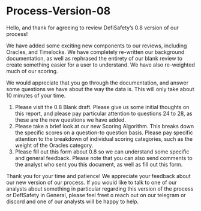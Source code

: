 # Process-Version-08
Hello, and thank for agreeing to review DefiSafety’s 0.8 version of our process! 

We have added some exciting new components to our reviews, including Oracles, and Timelocks. We have completely re-written our background documentation, as well as rephrased the entirety of our blank review to create something easier for a user to understand. We have also re-weighted much of our scoring. 


<p>We would appreciate that you go through the documentation, and answer some questions we have about the way the data is. This will only take about 10 minutes of your time. </p>
<ol>
<li>Please visit the 0.8 Blank draft. Please give us some initial thoughts on this report, and please pay particular attention to questions 24 to 28, as these are the new questions we have added. </li>

  
<li>Please take a brief look at our new Scoring Algorithm. This breaks down the specific scores on a question-to question basis. Please pay specific attention to the breakdown of individual scoring categories, such as the weight of the Oracles category. </li>

  
<li>Please fill out this form about 0.8 so we can understand some specific and general feedback. Please note that you can also send comments to the analyst who sent you this document, as well as fill out this form. </li>
 </ol>

Thank you for your time and patience! We appreciate your feedback about our new version of our process. If you would like to talk to one of our analysts about something in particular regarding this version of the process or DefISafety in General, please feel freet o reach out on our telegram or discord and one of our analysts will be happy to help. 

